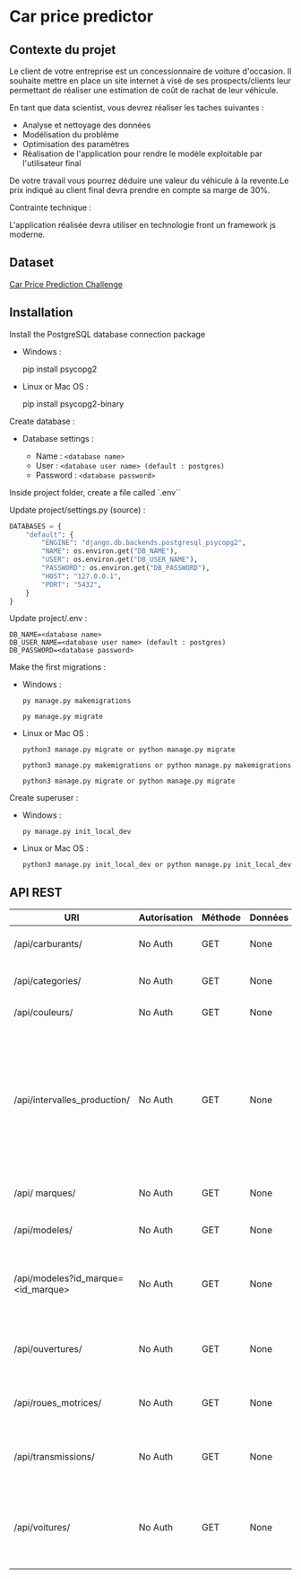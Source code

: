 # Car price predictor

## Contexte du projet

Le client de votre entreprise est un concessionnaire de voiture d'occasion. Il souhaite mettre en place un site internet à visé de ses prospects/clients leur permettant de réaliser une estimation de coût de rachat de leur véhicule.

En tant que data scientist, vous devrez réaliser les taches suivantes :

- Analyse et nettoyage des données
- Modélisation du problème
- Optimisation des paramètres
- Réalisation de l'application pour rendre le modèle exploitable par l'utilisateur final
​

De votre travail vous pourrez déduire une valeur du véhicule à la revente.Le prix indiqué au client final devra prendre en compte sa marge de 30%.

Contrainte technique :

L'application réalisée devra utiliser en technologie front un framework js moderne.

## Dataset

[Car Price Prediction Challenge](https://www.kaggle.com/datasets/deepcontractor/car-price-prediction-challenge)

## Installation

Install the PostgreSQL database connection package

- Windows :

    pip install psycopg2

- Linux or Mac OS :

    pip install psycopg2-binary

Create database :

- Database settings :

    - Name : `<database name>`
    - User : `<database user name> (default : postgres)`
    - Password : `<database password>`

Inside project folder, create a file called `.env``

Update project/settings.py (source) :

``` python
DATABASES = {
    "default": {
        "ENGINE": "django.db.backends.postgresql_psycopg2",
        "NAME": os.environ.get("DB_NAME"),
        "USER": os.environ.get("DB_USER_NAME"),
        "PASSWORD": os.environ.get("DB_PASSWORD"),
        "HOST": "127.0.0.1",
        "PORT": "5432",
    }
}
```

Update project/.env :

```
DB_NAME=<database name>
DB_USER_NAME=<database user name> (default : postgres)
DB_PASSWORD=<database password>
```

Make the first migrations :

- Windows :

    `py manage.py makemigrations`

    `py manage.py migrate`

- Linux or Mac OS :

    `python3 manage.py migrate or python manage.py migrate`

    `python3 manage.py makemigrations or python manage.py makemigrations`

    `python3 manage.py migrate or python manage.py migrate`

Create superuser :

- Windows :

    `py manage.py init_local_dev`

- Linux or Mac OS :

    `python3 manage.py init_local_dev or python manage.py init_local_dev`

## API REST

| URI                                | Autorisation | Méthode | Données | Description                                                  |
| ---------------------------------- | ------------ | ------- | ------- | ------------------------------------------------------------ |
| /api/carburants/                   | No Auth      | GET     | None    | Liste des types de carburant                                 |
| /api/categories/                   | No Auth      | GET     | None    | Liste des catégories de véhicule                             |
| /api/couleurs/                     | No Auth      | GET     | None    | Liste de couleurs                                            |
| /api/intervalles_production/       | No Auth      | GET     | None    | Liste des intervalles de production (Les années de production d'un véhicule ont été regroupées par tranches de 10 ans) |
| /api/ marques/                     | No Auth      | GET     | None    | Liste des marques de voiture                                 |
| /api/modeles/                      | No Auth      | GET     | None    | Liste des modèles de voiture                                 |
| /api/modeles?id_marque=\<id_marque\> | No Auth      | GET     | None    | Liste des modèles existants pour une marque de voiture       |
| /api/ouvertures/                   | No Auth      | GET     | None    | Liste des types d'ouvertures (2-3 portes, ...)               |
| /api/roues_motrices/               | No Auth      | GET     | None    | Liste des types de traction d'un véhicule                    |
| /api/transmissions/                | No Auth      | GET     | None    | Liste des types de transmission d'un véhicule                |
| /api/voitures/                     | No Auth      | GET     | None    | Liste des voitures sur lesquelles on a effectué une prédiction de prix |
